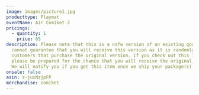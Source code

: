 ```yaml
---
image: images/picture1.jpg
producttype: Playmat
eventName: Air Comiket 2
pricings:
  - quantity: 1
    price: 65
description: Please note that this is a nsfw version of an existing good, we
  cannot guarantee that you will receive this version as it is randomly given to
  customers that purchase the original version. If you check out this item,
  please be prepared for the chance that you will receive the original version.
  We will notify you if you get this item once we ship your package(s).
onsale: false
asin: s-juxNzjpFP
merchandise: comiket
---
```

